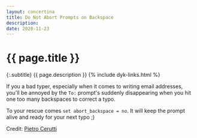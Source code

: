 ```yaml
---
layout: concertina
title: Do Not Abort Prompts on Backspace
description: 
date: 2020-11-23
---
```


# {{ page.title }}

{:.subtitle}
{{ page.description }}
{% include dyk-links.html %}

 If you a bad typer, especially when it comes to writing email addresses, you'll be annoyed by the `To:` prompt's suddenly disappearing when you hit one too many backspaces to correct a typo.

To your rescue comes `set abort_backspace = no`. It will keep the prompt alive and ready for your next typo ;)

Credit: [Pietro Cerutti](https://github.com/gahr)

